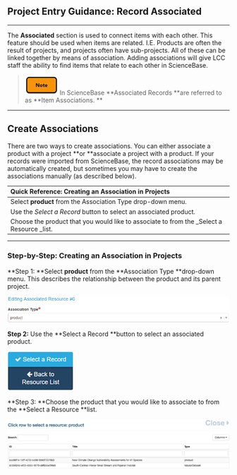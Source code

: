 ## Project Entry Guidance: Record Associated

---

The **Associated** section is used to connect items with each other. This feature should be used when items are related. I.E. Products are often the result of projects, and projects often have sub-projects. All of these can be linked together by means of association. Adding associations will give LCC staff the ability to find items that relate to each other in ScienceBase.

> ![](/assets/note_small.png)  In ScienceBase **Associated Records **are referred to as **Item Associations. **

---

## Create Associations

There are two ways to create associations. You can either associate a product with a project **or **associate a project with a product. If your records were imported from ScienceBase, the record associations may be automatically created, but sometimes you may have to create the associations manually \(as described below\).

| Quick Reference: Creating an Association in Projects |
| :--- |
| Select **product** from the Association Type drop-down menu. |
| Use the _Select a Record_ button to select an associated product. |
| Choose the product that you would like to associate to from the \_Select a Resource \_list. |

---

### Step-by-Step: Creating an Association in Projects

**Step 1: **Select **product** from the **Association Type **drop-down menu. This describes the relationship between the product and its parent project.

![](/assets/product_association_lcc.png)

**Step 2:** Use the **Select a Record **button to select an associated product.

![](/assets/select_a_record_button.png)

**Step 3: **Choose the product that you would like to associate to from the **Select a Resource **list.

![](/assets/select_a_resource_product_window.png)

